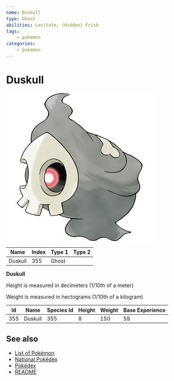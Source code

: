 ```yaml
---
name: Duskull
type: Ghost
abilities: Levitate, (Hidden) Frisk
tags:
    - pokemon
categories:
    - pokemon
---
```


# Duskull


![Duskull](images/355.png)

| **Name** | **Index** | **Type 1** | **Type 2** |
|----|----|----|----|
| Duskull | 355 | Ghost  |  |

**Duskull** 


Height is measured in decimeters (1/10th of a meter)

Weight is measured in hectograms (1/10th of a kilogram)

| **Id** | **Name** | **Species Id** | **Height** | **Weight** | **Base Experience** |
|--------|----------|----------------|------------|------------|---------------------|
| 355 | Duskull | 355 | 8 | 150 | 59 |


## See also

- [List of Pokémon](../pokemon.md)
- [National Pokédex](../national_pokedex.md)
- [Pokédex](../pokedex.md)
- [README](../README.md)
